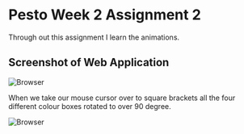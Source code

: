 # Pesto Week 2 Assignment 2

Through out this assignment I learn the animations.

## Screenshot of Web Application


![Browser](https://github.com/pesto-students/p8-harshith-hmishra1996/blob/week2/Week-2/Assignment2/images/1.png?raw=true "Browser Components")

When we take our mouse cursor over to square brackets all the four different colour boxes rotated to over 90 degree.

![Browser](https://github.com/pesto-students/p8-harshith-hmishra1996/blob/week2/Week-2/Assignment2/images/2.png?raw=true "Browser Components")
